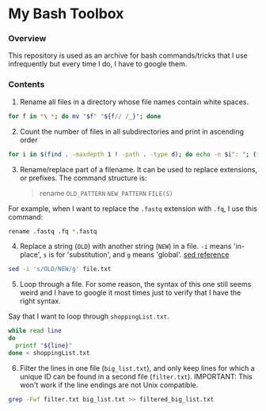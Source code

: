 # My Bash Toolbox

### Overview
This repository is used as an archive for bash commands/tricks that I use infrequently but every time I do, I have to google them.

### Contents

1.  Rename all files in a directory whose file names contain white spaces.

``` bash
for f in *\ *; do mv "$f" "${f// /_}"; done
```

2.  Count the number of files in all subdirectories and print in ascending order

``` bash
for i in $(find . -maxdepth 1 ! -path . -type d); do echo -n $i": "; (find $i -type f | wc -l); done | sort -k 2 -n
```

3.  Rename/replace part of a filename. It can be used to replace extensions, or prefixes. The command structure is:  
    > rename `OLD_PATTERN` `NEW_PATTERN` `FILE(S)`


For example, when I want to replace the `.fastq` extension with `.fq`, I use this command:  

``` bash
rename .fastq .fq *.fastq
```

4.  Replace a string (`OLD`) with another string (`NEW`) in a file. `-i` means 'in-place', `s` is for 'substitution', and `g` means 'global'. [sed reference](http://www.grymoire.com/Unix/Sed.html)

``` bash
sed -i 's/OLD/NEW/g' file.txt
```

5.  Loop through a file. For some reason, the syntax of this one still seems weird and I have to google it most times just to verify that I have the right syntax.

Say that I want to loop through `shoppingList.txt`.

``` bash
while read line
do
  printf "${line}"
done < shoppingList.txt
```

6.  Filter the lines in one file (`big_list.txt`), and only keep lines for which a unique ID can be found in a second file (`filter.txt`). IMPORTANT: This won't work if the line endings are not Unix compatible.

``` bash
grep -Fwf filter.txt big_list.txt >> filtered_big_list.txt
```
